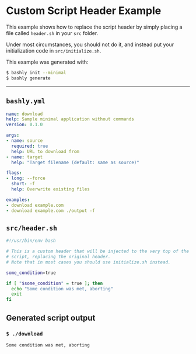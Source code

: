 # Custom Script Header Example

This example shows how to replace the script header by simply placing a 
file called `header.sh` in your `src` folder.

Under most circumstances, you should not do it, and instead put your
initialization code in `src/initialize.sh`.

This example was generated with:

```bash
$ bashly init --minimal
$ bashly generate
```

<!-- include: src/header.sh -->

-----

## `bashly.yml`

```yaml
name: download
help: Sample minimal application without commands
version: 0.1.0

args:
- name: source
  required: true
  help: URL to download from
- name: target
  help: "Target filename (default: same as source)"

flags:
- long: --force
  short: -f
  help: Overwrite existing files

examples:
- download example.com
- download example.com ./output -f
```

## `src/header.sh`

```bash
#!/usr/bin/env bash

# This is a custom header that will be injected to the very top of the 
# script, replacing the original header.
# Note that in most cases you should use initialize.sh instead.

some_condition=true

if [ "$some_condition" = true ]; then
  echo "Some condition was met, aborting"
  exit
fi


```


## Generated script output

### `$ ./download`

```shell
Some condition was met, aborting


```



